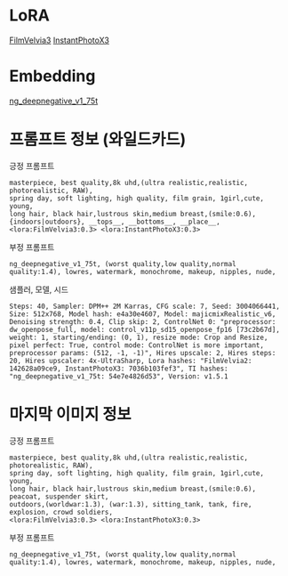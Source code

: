 #  LoRA

[FilmVelvia3](https://civitai.com/models/33208/filmgirl-film-grain-lora-and-loha)
[InstantPhotoX3](https://civitai.com/models/52652?modelVersionId=102533)

# Embedding

[ng_deepnegative_v1_75t](https://civitai.com/models/4629)

# 프롬프트 정보 (와일드카드)

긍정 프롬프트

```
masterpiece, best quality,8k uhd,(ultra realistic,realistic, photorealistic, RAW),
spring day, soft lighting, high quality, film grain, 1girl,cute, young,
long hair, black hair,lustrous skin,medium breast,(smile:0.6),
{indoors|outdoors}, __tops__, __bottoms__, __place__, 
<lora:FilmVelvia3:0.3> <lora:InstantPhotoX3:0.3>
```

부정 프롬프트

```
ng_deepnegative_v1_75t, (worst quality,low quality,normal quality:1.4), lowres, watermark, monochrome, makeup, nipples, nude,
```

샘플러, 모델, 시드

```
Steps: 40, Sampler: DPM++ 2M Karras, CFG scale: 7, Seed: 3004066441, Size: 512x768, Model hash: e4a30e4607, Model: majicmixRealistic_v6, Denoising strength: 0.4, Clip skip: 2, ControlNet 0: "preprocessor: dw_openpose_full, model: control_v11p_sd15_openpose_fp16 [73c2b67d], weight: 1, starting/ending: (0, 1), resize mode: Crop and Resize, pixel perfect: True, control mode: ControlNet is more important, preprocessor params: (512, -1, -1)", Hires upscale: 2, Hires steps: 20, Hires upscaler: 4x-UltraSharp, Lora hashes: "FilmVelvia2: 142628a09ce9, InstantPhotoX3: 7036b103fef3", TI hashes: "ng_deepnegative_v1_75t: 54e7e4826d53", Version: v1.5.1
```

# 마지막 이미지 정보

긍정 프롬프트

```
masterpiece, best quality,8k uhd,(ultra realistic,realistic, photorealistic, RAW),
spring day, soft lighting, high quality, film grain, 1girl,cute, young,
long hair, black hair,lustrous skin,medium breast,(smile:0.6),
peacoat, suspender skirt,
outdoors,(worldwar:1.3), (war:1.3), sitting_tank, tank, fire, explosion, crowd soldiers,
<lora:FilmVelvia3:0.3> <lora:InstantPhotoX3:0.3>
```

부정 프롬프트

```
ng_deepnegative_v1_75t, (worst quality,low quality,normal quality:1.4), lowres, watermark, monochrome, makeup, nipples, nude,
```

